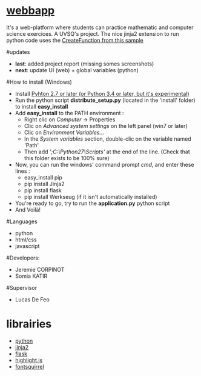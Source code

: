 # [webbapp](https://github.com/rootasjey/webbapp)

It's a web-platform where students can practice mathematic and computer science exercices.
A UVSQ's project.
The nice jinja2 extension to run python code uses the [CreateFunction from this sample](http://code.activestate.com/recipes/550804-create-a-restricted-python-function-from-a-string/)

#updates
* **last**: added project report (missing somes screenshots)
* **next**: update UI (web) + global variables (python)

#How to install (Windows)
* Install [Pyhton 2.7 or later (or Python 3.4 or later, but it's experimental)](https://www.python.org/download/)
* Run the python script **distribute_setup.py** (located in the 'install' folder) to install **easy_install**
* Add **easy_install** to the PATH environment :
	* Right clic on *Computer* -> Properties
	* Clic on *Advanced system settings* on the left panel (win7 or later)
	* Clic on *Environment Variables...*
	* In the *System variables* section, double-clic on the variable named 'Path'
	* Then add *';C:\Python27\Scripts'* at the end of the line. (Check that this folder exists to be 100% sure)
* Now, you can run the windows' command prompt *cmd*, and enter these lines :
	* easy_install pip
	* pip install Jinja2
	* pip install flask
	* pip install Werkseug (if it isn't automatically installed)
* You're ready to go, try to run the **application.py** python script
* And Voilà!

#Languages
* python
* html/css
* javascript

#Developers:
* Jeremie CORPINOT
* Somia KATIR

#Supervisor
* Lucas De Feo

# librairies
* [python](https://www.python.org/)
* [jinja2](http://jinja.pocoo.org/)
* [flask](http://flask.pocoo.org/)
* [highlight.js](http://highlightjs.org/)
* [fontsquirrel](http://www.fontsquirrel.com/)